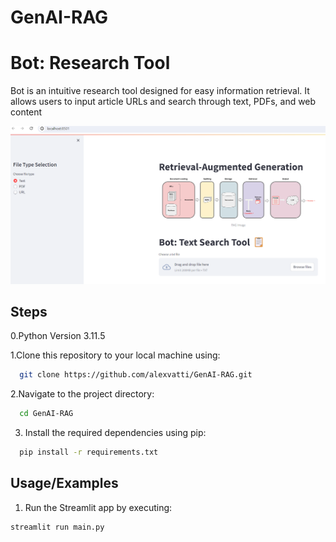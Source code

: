 # GenAI-RAG

# Bot: Research Tool 

Bot is an intuitive research tool designed for easy information retrieval. 
It allows users to input article URLs and search through text, PDFs, and web content

![](tool.png)

## Steps

0.Python Version 3.11.5


1.Clone this repository to your local machine using:

```bash
  git clone https://github.com/alexvatti/GenAI-RAG.git
```
2.Navigate to the project directory:

```bash
  cd GenAI-RAG
```
3. Install the required dependencies using pip:

```bash
  pip install -r requirements.txt
```
## Usage/Examples

1. Run the Streamlit app by executing:
```bash
streamlit run main.py
